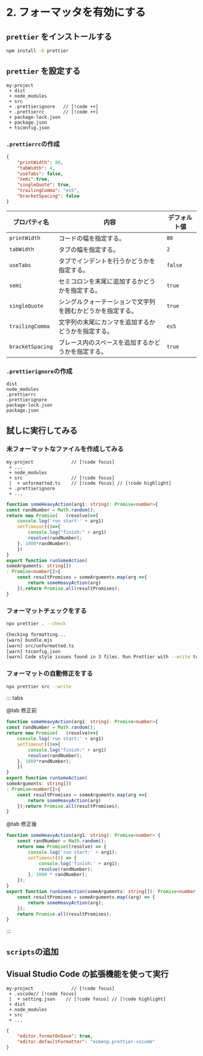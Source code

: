 # 2. フォーマッタを有効にする

## `prettier` をインストールする

```bash
npm install -D prettier
```

## `prettier` を設定する

```text :no-line-numbers
my-project
 + dist
 + node_modules
 + src
 + .prettierignore   // [!code ++]
 + .prettierrc       // [!code ++]
 + package-lock.json
 + package.json
 + tsconfig.json
```

### `.prettierrc`の作成

```json
{
    "printWidth": 80,
    "tabWidth": 4,
    "useTabs": false,
    "semi":true,
    "singleQuote": true,
    "trailingComma": "es5",
    "bracketSpacing": false
}
```

| プロパティ名     | 内容                                                       | デフォルト値 |
| ---------------- | ---------------------------------------------------------- | ------------ |
| `printWidth`     | コードの幅を指定する。                                     | `80`         |
| `tabWidth`       | タブの幅を指定する。                                       | `2`          |
| `useTabs`        | タブでインデントを行うかどうかを指定する。                 | `false`      |
| `semi`           | セミコロンを末尾に追加するかどうかを指定する。             | `true`       |
| `singleQuote`    | シングルクォーテーションで文字列を囲むかどうかを指定する。 | `true`       |
| `trailingComma`  | 文字列の末尾にカンマを追加するかどうかを指定する。         | `es5`        |
| `bracketSpacing` | ブレース内のスペースを追加するかどうかを指定する。         | `true`       |

### `.prettierignore`の作成

```text
dist
node_modules
.prettierrc
.prettierignore
package-lock.json
package.json
```

## 試しに実行してみる

### 未フォーマットなファイルを作成してみる

```text :no-line-numbers
my-project              // [!code focus]
 + ...
 + node_modules
 + src                  // [!code focus]
 |  + unformatted.ts    // [!code focus] // [!code highlight]
 + .prettierignore
 + ...
```

```ts
function someHeavyAction(arg1: string): Promise<number>{
const randNumber = Math.random();
return new Promise(   (resolve)=>{
    console.log('run start:' + arg1)
    setTimeout(()=>{
        console.log("finish:" + arg1)
        resolve(randNumber);
    }, 1000*randNumber);
    })
}
export function runSomeAction(
someArguments: string[])
: Promise<number[]>{
    const resultPromises = someArguments.map(arg =>{
        return someHeavyAction(arg)
    });return Promise.all(resultPromises);
}
```

### フォーマットチェックをする

```bash
npx prettier . --check
```

```bash
Checking formatting...
[warn] bundle.mjs
[warn] src/unformatted.ts
[warn] tsconfig.json
[warn] Code style issues found in 3 files. Run Prettier with --write to fix.
```

### フォーマットの自動修正をする

```bash
npx prettier src --write
```

::: tabs

@tab 修正前

```ts
function someHeavyAction(arg1: string): Promise<number>{
const randNumber = Math.random();
return new Promise(   (resolve)=>{
    console.log('run start:' + arg1)
    setTimeout(()=>{
        console.log("finish:" + arg1)
        resolve(randNumber);
    }, 1000*randNumber);
    })
}
export function runSomeAction(
someArguments: string[])
: Promise<number[]>{
    const resultPromises = someArguments.map(arg =>{
        return someHeavyAction(arg)
    });return Promise.all(resultPromises);
}
```

@tab 修正後

```ts
function someHeavyAction(arg1: string): Promise<number> {
    const randNumber = Math.random();
    return new Promise((resolve) => {
        console.log('run start:' + arg1);
        setTimeout(() => {
            console.log('finish:' + arg1);
            resolve(randNumber);
        }, 1000 * randNumber);
    });
}
export function runSomeAction(someArguments: string[]): Promise<number[]> {
    const resultPromises = someArguments.map((arg) => {
        return someHeavyAction(arg);
    });
    return Promise.all(resultPromises);
}
```

:::

## `scripts`の追加

## Visual Studio Code の拡張機能を使って実行

<VPCard
  title="Prettier - Code formatter"
  link="https://marketplace.visualstudio.com/items?itemName=esbenp.prettier-vscode"
  image="https://esbenp.gallerycdn.vsassets.io/extensions/esbenp/prettier-vscode/11.0.0/1723648421534/Microsoft.VisualStudio.Services.Icons.Default"
  description="Code formatter using prettier"
/>

```text :no-line-numbers
my-project              // [!code focus]
 + .vscode// [!code focus]
 |  + setting.json    // [!code focus] // [!code highlight]
 + dist
 + node_modules
 + src
 + ...
```


```json
{
    "editor.formatOnSave": true,
    "editor.defaultFormatter": "esbenp.prettier-vscode"
}
```
